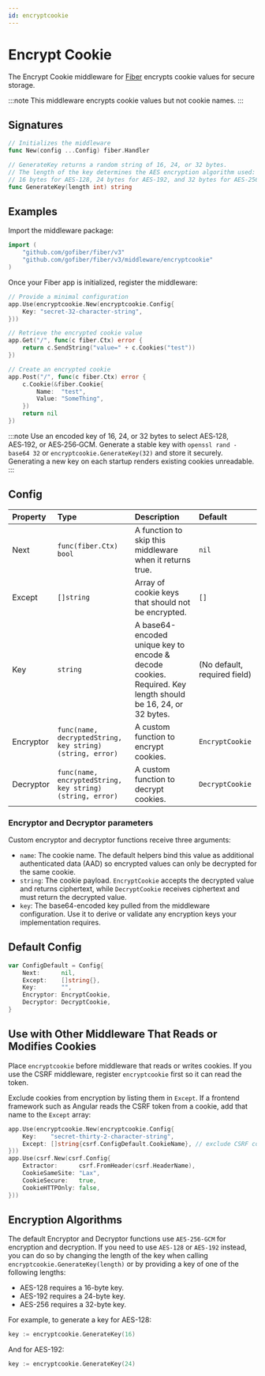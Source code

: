 ```yaml
---
id: encryptcookie
---
```


# Encrypt Cookie

The Encrypt Cookie middleware for [Fiber](https://github.com/gofiber/fiber) encrypts cookie values for secure storage.

:::note
This middleware encrypts cookie values but not cookie names.
:::

## Signatures

```go
// Initializes the middleware
func New(config ...Config) fiber.Handler

// GenerateKey returns a random string of 16, 24, or 32 bytes.
// The length of the key determines the AES encryption algorithm used:
// 16 bytes for AES-128, 24 bytes for AES-192, and 32 bytes for AES-256-GCM.
func GenerateKey(length int) string
```

## Examples

Import the middleware package:

```go
import (
    "github.com/gofiber/fiber/v3"
    "github.com/gofiber/fiber/v3/middleware/encryptcookie"
)
```

Once your Fiber app is initialized, register the middleware:

```go
// Provide a minimal configuration
app.Use(encryptcookie.New(encryptcookie.Config{
    Key: "secret-32-character-string",
}))

// Retrieve the encrypted cookie value
app.Get("/", func(c fiber.Ctx) error {
    return c.SendString("value=" + c.Cookies("test"))
})

// Create an encrypted cookie
app.Post("/", func(c fiber.Ctx) error {
    c.Cookie(&fiber.Cookie{
        Name:  "test",
        Value: "SomeThing",
    })
    return nil
})
```

:::note
Use an encoded key of 16, 24, or 32 bytes to select AES‑128, AES‑192, or AES‑256‑GCM. Generate a stable key with `openssl rand -base64 32` or `encryptcookie.GenerateKey(32)` and store it securely. Generating a new key on each startup renders existing cookies unreadable.
:::

## Config

| Property  | Type                                                | Description                                                                                           | Default                      |
|:----------|:----------------------------------------------------|:------------------------------------------------------------------------------------------------------|:-----------------------------|
| Next      | `func(fiber.Ctx) bool`                             | A function to skip this middleware when it returns true.                                                | `nil`                        |
| Except    | `[]string`                                          | Array of cookie keys that should not be encrypted.                                                    | `[]`                         |
| Key       | `string`                                            | A base64-encoded unique key to encode & decode cookies. Required. Key length should be 16, 24, or 32 bytes. | (No default, required field) |
| Encryptor | `func(name, decryptedString, key string) (string, error)` | A custom function to encrypt cookies.                                                                 | `EncryptCookie`              |
| Decryptor | `func(name, encryptedString, key string) (string, error)` | A custom function to decrypt cookies.                                                                 | `DecryptCookie`              |

### Encryptor and Decryptor parameters

Custom encryptor and decryptor functions receive three arguments:

- `name`: The cookie name. The default helpers bind this value as additional authenticated data (AAD) so encrypted values can only be decrypted for the same cookie.
- `string`: The cookie payload. `EncryptCookie` accepts the decrypted value and returns ciphertext, while `DecryptCookie` receives ciphertext and must return the decrypted value.
- `key`: The base64-encoded key pulled from the middleware configuration. Use it to derive or validate any encryption keys your implementation requires.

## Default Config

```go
var ConfigDefault = Config{
    Next:      nil,
    Except:    []string{},
    Key:       "",
    Encryptor: EncryptCookie,
    Decryptor: DecryptCookie,
}
```

## Use with Other Middleware That Reads or Modifies Cookies

Place `encryptcookie` before middleware that reads or writes cookies. If you use the CSRF middleware, register `encryptcookie` first so it can read the token.

Exclude cookies from encryption by listing them in `Except`. If a frontend framework such as Angular reads the CSRF token from a cookie, add that name to the `Except` array:

```go
app.Use(encryptcookie.New(encryptcookie.Config{
    Key:    "secret-thirty-2-character-string",
    Except: []string{csrf.ConfigDefault.CookieName}, // exclude CSRF cookie
}))
app.Use(csrf.New(csrf.Config{
    Extractor:      csrf.FromHeader(csrf.HeaderName),
    CookieSameSite: "Lax",
    CookieSecure:   true,
    CookieHTTPOnly: false,
}))
```

## Encryption Algorithms

The default Encryptor and Decryptor functions use `AES-256-GCM` for encryption and decryption. If you need to use `AES-128` or `AES-192` instead, you can do so by changing the length of the key when calling `encryptcookie.GenerateKey(length)` or by providing a key of one of the following lengths:

- AES-128 requires a 16-byte key.
- AES-192 requires a 24-byte key.
- AES-256 requires a 32-byte key.

For example, to generate a key for AES-128:

```go
key := encryptcookie.GenerateKey(16)
```

And for AES-192:

```go
key := encryptcookie.GenerateKey(24)
```
